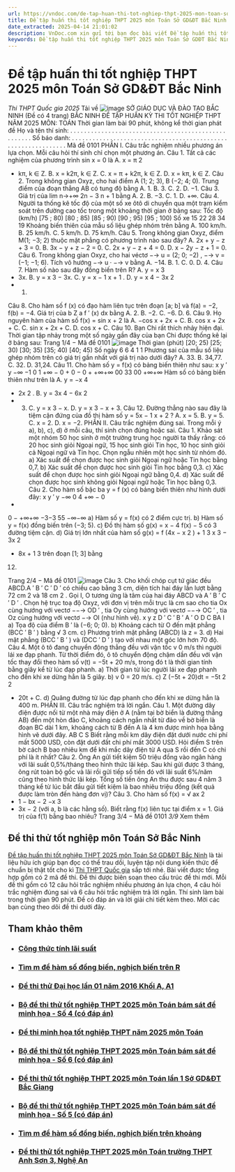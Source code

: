 ```yaml
---
url: https://vndoc.com/de-tap-huan-thi-tot-nghiep-thpt-2025-mon-toan-so-gd-dt-bac-ninh-338058
title: Đề tập huấn thi tốt nghiệp THPT 2025 môn Toán Sở GD&ĐT Bắc Ninh - Thi THPT Quốc gia 2025 - VnDoc.com
date_extracted: 2025-04-14 21:01:02
description: VnDoc.com xin gửi tới bạn đọc bài viết Đề tập huấn thi tốt nghiệp THPT 2025 môn Toán Sở GD&ĐT Bắc Ninh để bạn đọc cùng tham khảo nhé.
keywords: Đề tập huấn thi tốt nghiệp THPT 2025 môn Toán Sở GDĐT Bắc Ninh,Đề thi thử tốt nghiệp môn Toán Sở Bắc Ninh,Thi THPT Quốc gia 2025,đề thi thử tốt nghiệp thpt,đề thi thử thpt môn toán,toán lớp 12,đề thi thử tốt nghiệp môn toán,đề thi thử tốt nghiệp thpt môn toán,Đề thi thử THPT Quốc gia năm 2025 môn toán,Đề thi thử THPT Quốc gia năm 2025,Đề thi thử THPT Quốc gia môn toán,đề thi thử tốt nghiệp THPT 2025 môn Toán
---
```


# Đề tập huấn thi tốt nghiệp THPT 2025 môn Toán Sở GD&ĐT Bắc Ninh
 _Thi THPT Quốc gia 2025_
Tải về
![image](https://i.vdoc.vn/data/pdf/2025/03/10/de-tap-huan-thi-tot-nghiep-thpt-2025-mon-toan-so-gd-dt-bac-ninh/bg1.png)
SỞ GIÁO DỤC VÀ ĐÀO TẠO
BẮC NINH
\(Đề có 4 trang\)
BẮC NINH
ĐỀ TẬP HUẤN
KỲ THI TỐT NGHIỆP THPT NĂM 2025
MÔN: TOÁN
Thời gian làm bài 90 phút, không kể thời gian phát đề
Họ và tên thí sinh: . . . . . . . . . . . . . . . . . . . . . . . . . . . . . . . . . . . . . . . . . . . . . . . . . . . .
Số báo danh: . . . . . . . . . . . . . . . . . . . . . . . . . . . . . . . . . . . . . . . . . . . . . . . . . . . . . . . . . . . . . . Mã đề 0101
PHẦN I. Câu trắc nghiệm nhiều phương án lựa chọn. Mỗi câu hỏi thí
sinh chỉ chọn một phương án.
Câu 1. Tất cả các nghiệm của phương trình sin x = 0 là
A. x =
π
2
+ kπ, k ∈ Z. B. x = k2π, k ∈ Z.
C. x = π + k2π, k ∈ Z. D. x = kπ, k ∈ Z.
Câu 2. Trong không gian Oxyz, cho hai điểm A \(1; 2; 3\), B \(−2; 4; 0\). Trung điểm của đoạn thẳng
AB có tung độ bằng
A. 1. B. 3. C. 2. D. −1.
Câu 3. Giá trị của lim
n→+∞
2n − 3
n + 1
bằng
A. 2. B. −3. C. 1. D. +∞.
Câu 4. Người ta thống kê tốc độ của một số xe ôtô di chuyển qua một trạm kiểm soát trên đường
cao tốc trong một khoảng thời gian ở bảng sau:
Tốc độ \(km/h\) \[75 ; 80\) \[80 ; 85\) \[85 ; 90\) \[90 ; 95\) \[95 ; 100\)
Số xe 15 22 28 34 19
Khoảng biến thiên của mẫu số liệu ghép nhóm trên bằng
A. 100 km/h. B. 25 km/h. C. 5 km/h. D. 75 km/h.
Câu 5. Trong không gian Oxyz, điểm M\(1; −3; 2\) thuộc mặt phẳng có phương trình nào sau
đây?
A. 2x + y − z + 3 = 0. B. 3x − y + z − 2 = 0. C. 2x + y − z + 4 = 0. D. x − 2y − z + 1 = 0.
Câu 6. Trong không gian Oxyz, cho hai véctơ
−→
u = \(2; 0; −2\) ,
−→
v = \(−1; −1; 6\). Tích vô hướng
−→
u ·
−→
v bằng
A. −14. B. 1. C. 0. D. 4.
Câu 7. Hàm số nào sau đây đồng biến trên R?
A. y = x
3
+ 3x. B. y = x
3
− 3x. C. y =
x − 1
x + 1
. D. y = x
4
− 3x
2
+ 1.
Câu 8. Cho hàm số f \(x\) có đạo hàm liên tục trên đoạn \[a; b\] và f\(a\) = −2, f\(b\) = −4. Giá trị
của
b
Z
a
f
′
\(x\) dx bằng
A. 2. B. −2. C. −6. D. 6.
Câu 9. Họ nguyên hàm của hàm số f\(x\) = sin x + 2 là
A. −cos x + 2x + C. B. cos x + 2x + C. C. sin x + 2x + C. D. cos x + C.
Câu 10. Bạn Chi rất thích nhảy hiện đại. Thời gian tập nhảy trong một số ngày gần đây của
bạn Chi được thống kê lại ở bảng sau:
Trang 1/4 − Mã đề 0101
![image](https://i.vdoc.vn/data/pdf/2025/03/10/de-tap-huan-thi-tot-nghiep-thpt-2025-mon-toan-so-gd-dt-bac-ninh/bg2.png)
Thời gian \(phút\) \[20; 25\) \[25; 30\) \[30; 35\) \[35; 40\) \[40; 45\)
Số ngày 6 6 4 1 1
Phương sai của mẫu số liệu ghép nhóm trên có giá trị gần nhất với giá trị nào dưới đây?
A. 33. B. 34,77. C. 32. D. 31,24.
Câu 11. Cho hàm số y = f\(x\) có bảng biến thiên như sau:
x
y
′
y
−∞
−1
0 1
+∞
−
0
+
0
−
0
+
+∞+∞
00
33
00
+∞+∞
Hàm số có bảng biến thiên như trên là
A. y = −x
4
+ 2x
2
. B. y = 3x
4
− 6x
2
+ 3. C. y = x
3
− x. D. y = x
3
− x + 3.
Câu 12. Đường thẳng nào sau đây là tiệm cận đứng của đồ thị hàm số y =
5x − 1
x + 2
?
A. x = 5. B. y = 5. C. x = 2. D. x = −2.
PHẦN II. Câu trắc nghiệm đúng sai. Trong mỗi ý a\), b\), c\), d\) ở mỗi
câu, thí sinh chọn đúng hoặc sai.
Câu 1. Khảo sát một nhóm 50 học sinh ở một trường trung học người ta thấy rằng: có 20 học
sinh giỏi Ngoại ngữ, 15 học sinh giỏi Tin học, 10 học sinh giỏi cả Ngoại ngữ và Tin học. Chọn
ngẫu nhiên một học sinh từ nhóm đó.
a\) Xác suất để chọn được học sinh giỏi Ngoại ngữ hoặc Tin học bằng 0,7.
b\) Xác suất để chọn được học sinh giỏi Tin học bằng 0,3.
c\) Xác suất để chọn được học sinh giỏi Ngoại ngữ bằng 0,4.
d\) Xác suất để chọn được học sinh không giỏi Ngoại ngữ hoặc Tin học bằng 0,3.
Câu 2. Cho hàm số bậc ba y = f \(x\) có bảng biến thiên như hình dưới đây:
x
y
′
y
−∞
0 4
+∞
−
0
+
0
−
+∞+∞
−3−3
55
−∞−∞
a\) Hàm số y = f\(x\) có 2 điểm cực trị.
b\) Hàm số y = f\(x\) đồng biến trên \(−3; 5\).
c\) Đồ thị hàm số g\(x\) =
x − 4
f\(x\) − 5
có 3 đường tiệm cận.
d\) Giá trị lớn nhất của hàm số g\(x\) = f \(4x − x
2
\) +
1
3
x
3
− 3x
2
+ 8x +
1
3
trên đoạn \[1; 3\] bằng
12.
Trang 2/4 − Mã đề 0101
![image](https://i.vdoc.vn/data/pdf/2025/03/10/de-tap-huan-thi-tot-nghiep-thpt-2025-mon-toan-so-gd-dt-bac-ninh/bg3.png)
Câu 3. Cho khối chóp cụt tứ giác đều ABCD.A
′
B
′
C
′
D
′
có chiều cao bằng 3 cm, diện tích hai đáy lần lượt bằng
72 cm
2
và 18 cm
2
. Gọi I, O tương ứng là tâm của hai
đáy ABCD và A
′
B
′
C
′
D
′
. Chọn hệ trục toạ độ Oxyz, với
đơn vị trên mỗi trục là cm sao cho tia Ox cùng hướng
với vectơ
−−→
OD
′
, tia Oy cùng hướng với vectơ
−−→
OC
′
, tia Oz
cùng hướng với vectơ
−→
OI \(như hình vẽ\).
x
y
z
D
′
C
′
B
′
A
′
O
D
C
BA
I
a\) Tọa độ của điểm B
′
là \(−6; 0; 0\).
b\) Khoảng cách từ O đến mặt phẳng \(BCC
′
B
′
\) bằng
√
3 cm.
c\) Phương trình mặt phẳng \(ABCD\) là z = 3.
d\) Hai mặt phẳng \(BCC
′
B
′
\) và \(DCC
′
D
′
\) tạo với nhau một góc lớn hơn 70 độ.
Câu 4. Một ô tô đang chuyển động thẳng đều với vận tốc v
0
m/s thì người lái xe đạp phanh. Từ
thời điểm đó, ô tô chuyển động chậm dần đều với vận tốc thay đổi theo hàm số v\(t\) = −5t + 20
m/s, trong đó t là thời gian tính bằng giây kể từ lúc đạp phanh.
a\) Thời gian từ lúc người lái xe đạp phanh cho đến khi xe dừng hẳn là 5 giây.
b\) v
0
= 20 m/s.
c\)
Z
\(−5t + 20\)dt =
−5t
2
2
+ 20t + C.
d\) Quãng đường từ lúc đạp phanh cho đến khi xe dừng hẳn là 400 m.
PHẦN III. Câu trắc nghiệm trả lời ngắn.
Câu 1. Một đường dây điện được nối từ một nhà máy điện ở A \(nằm tại bờ biển là đường thẳng
AB\) đến một hòn đảo C, khoảng cách ngắn nhất từ đảo về bờ biển là đoạn BC dài 1 km, khoảng
cách từ B đến A là 4 km được minh họa bằng hình vẽ dưới đây.
AB
C
S
Biết rằng mỗi km dây điện đặt dưới nước chi phí mất 5000 USD, còn đặt dưới đất chi phí mất
3000 USD. Hỏi điểm S trên bờ cách B bao nhiêu km để khi mắc dây điện từ A qua S rồi đến C
có chi phí là ít nhất?
Câu 2. Ông An gửi tiết kiệm 50 triệu đồng vào ngân hàng với lãi suất 0,5%/tháng theo hình
thức lãi kép. Sau khi gửi được 3 tháng, ông rút toàn bộ gốc và lãi rồi gửi tiếp số tiền đó với lãi
suất 6%/năm cũng theo hình thức lãi kép. Tổng số tiền ông An thu được sau 4 năm 3 tháng kể
từ lúc bắt đầu gửi tiết kiệm là bao nhiêu triệu đồng \(kết quả được làm tròn đến hàng đơn vị\)?
Câu 3. Cho hàm số f\(x\) =
√
ax
2
+ 1 − bx − 2
−x
3
+ 3x − 2
\(với a, b là các hằng số\). Biết rằng f\(x\) liên tục
tại điểm x = 1. Giá trị của f\(1\) bằng bao nhiêu?
Trang 3/4 − Mã đề 0101
 _3/9_ Xem thêm
## Đề thi thử tốt nghiệp môn Toán Sở Bắc Ninh
[Đề tập huấn thi tốt nghiệp THPT 2025 môn Toán Sở GD&ĐT Bắc Ninh](<https://vndoc.com/de-tap-huan-thi-tot-nghiep-thpt-2025-mon-toan-so-gd-dt-bac-ninh-338058>) là tài liệu hữu ích giúp bạn đọc có thể trau dồi, luyện tập nội dung kiến thức để chuẩn bị thật tốt cho kì [Thi THPT Quốc gia](<https://vndoc.com/thi-thpt-quoc-gia>) sắp tới nhé.
Bài viết được tổng hợp gồm có 2 mã đề thi. Đề thi được biên soạn theo cấu trúc đề thi mới. Mỗi đề thi gồm có 12 câu hỏi trắc nghiệm nhiều phương án lựa chọn, 4 câu hỏi trắc nghiệm đúng sai và 6 câu hỏi trắc nghiệm trả lời ngắn. Thí sinh làm bài trong thời gian 90 phút. Đề có đáp án và lời giải chi tiết kèm theo. Mời các bạn cùng theo dõi đề thi dưới đây.
## Tham khảo thêm
  * ### [Công thức tính lãi suất](</cong-thuc-tinh-lai-suat-206515> "Công thức tính lãi suất")
  * ### [Tìm m để hàm số đồng biến, nghịch biến trên R](</tim-m-de-ham-so-dong-bien-nghich-bien-tren-r-205707> "Tìm m để hàm số đồng biến, nghịch biến trên R")
  * ### [Đề thi thử Đại học lần 01 năm 2016 Khối A, A1](</de-thi-thu-dai-hoc-lan-01-nam-2015-khoi-a-a1-84483> "Đề thi thử Đại học lần 01 năm 2016 Khối A, A1")
  * ### [Bộ đề thi thử tốt nghiệp THPT 2025 môn Toán bám sát đề minh họa - Số 4 \(có đáp án\)](</bo-de-thi-thu-tot-nghiep-thpt-2025-mon-toan-bam-sat-de-minh-hoa-so-4-co-dap-an-338277> "Bộ đề thi thử tốt nghiệp THPT 2025 môn Toán bám sát đề minh họa - Số 4 \(có đáp án\)")
  * ### [Đề thi minh họa tốt nghiệp THPT năm 2025 môn Toán](</de-thi-minh-hoa-tot-nghiep-thpt-nam-2025-mon-toan-339835> "Đề thi minh họa tốt nghiệp THPT năm 2025 môn Toán ")
  * ### [Bộ đề thi thử tốt nghiệp THPT 2025 môn Toán bám sát đề minh họa - Số 6 \(có đáp án\)](</bo-de-thi-thu-tot-nghiep-thpt-2025-mon-toan-bam-sat-de-minh-hoa-so-6-co-dap-an-338283> "Bộ đề thi thử tốt nghiệp THPT 2025 môn Toán bám sát đề minh họa - Số 6 \(có đáp án\)")
  * ### [Đề thi thử tốt nghiệp THPT 2025 môn Toán lần 1 Sở GD&ĐT Bắc Giang](</de-thi-thu-tot-nghiep-thpt-2025-mon-toan-lan-1-so-gd-dt-bac-giang-338056> "Đề thi thử tốt nghiệp THPT 2025 môn Toán lần 1 Sở GD&ĐT Bắc Giang")
  * ### [Bộ đề thi thử tốt nghiệp THPT 2025 môn Toán bám sát đề minh họa - Số 5 \(có đáp án\)](</bo-de-thi-thu-tot-nghiep-thpt-2025-mon-toan-bam-sat-de-minh-hoa-so-5-338280> "Bộ đề thi thử tốt nghiệp THPT 2025 môn Toán bám sát đề minh họa - Số 5 \(có đáp án\)")
  * ### [Tìm m để hàm số đồng biến, nghịch biến trên khoảng](</tim-m-de-ham-so-dong-bien-nghich-bien-tren-khoang-205717> "Tìm m để hàm số đồng biến, nghịch biến trên khoảng")
  * ### [Đề thi thử tốt nghiệp THPT 2025 môn Toán trường THPT Anh Sơn 3, Nghệ An](</de-thi-thu-tot-nghiep-thpt-2025-mon-toan-truong-thpt-anh-son-3-nghe-an-338064> "Đề thi thử tốt nghiệp THPT 2025 môn Toán trường THPT Anh Sơn 3, Nghệ An")

